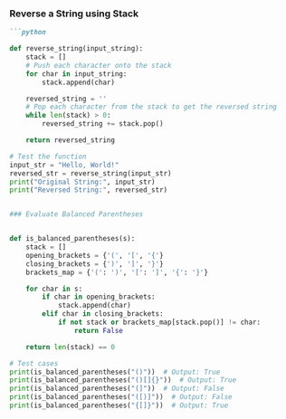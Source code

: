 ### Reverse a String using Stack
```markdown
```python

def reverse_string(input_string):
    stack = []
    # Push each character onto the stack
    for char in input_string:
        stack.append(char)

    reversed_string = ''
    # Pop each character from the stack to get the reversed string
    while len(stack) > 0:
        reversed_string += stack.pop()

    return reversed_string

# Test the function
input_str = "Hello, World!"
reversed_str = reverse_string(input_str)
print("Original String:", input_str)
print("Reversed String:", reversed_str)


### Evaluate Balanced Parentheses


def is_balanced_parentheses(s):
    stack = []
    opening_brackets = {'(', '[', '{'}
    closing_brackets = {')', ']', '}'}
    brackets_map = {'(': ')', '[': ']', '{': '}'}

    for char in s:
        if char in opening_brackets:
            stack.append(char)
        elif char in closing_brackets:
            if not stack or brackets_map[stack.pop()] != char:
                return False

    return len(stack) == 0

# Test cases
print(is_balanced_parentheses("()"))  # Output: True
print(is_balanced_parentheses("()[]{}"))  # Output: True
print(is_balanced_parentheses("(]"))  # Output: False
print(is_balanced_parentheses("([)]"))  # Output: False
print(is_balanced_parentheses("{[]}"))  # Output: True
